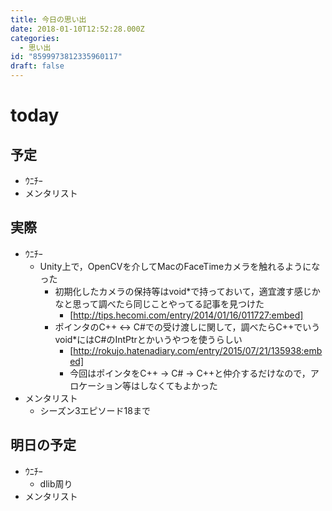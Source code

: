 ```yaml
---
title: 今日の思い出
date: 2018-01-10T12:52:28.000Z
categories:
  - 思い出
id: "8599973812335960117"
draft: false
---
```

# today
## 予定
- ｳﾆﾁｰ
- メンタリスト

## 実際
- ｳﾆﾁｰ
  - Unity上で，OpenCVを介してMacのFaceTimeカメラを触れるようになった
    - 初期化したカメラの保持等はvoid*で持っておいて，適宜渡す感じかなと思って調べたら同じことやってる記事を見つけた
      - [http://tips.hecomi.com/entry/2014/01/16/011727:embed]
    - ポインタのC++ <-> C#での受け渡しに関して，調べたらC++でいうvoid*にはC#のIntPtrとかいうやつを使うらしい
      - [http://rokujo.hatenadiary.com/entry/2015/07/21/135938:embed]
      - 今回はポインタをC++ -> C# -> C++と仲介するだけなので，アロケーション等はしなくてもよかった
- メンタリスト
  - シーズン3エピソード18まで

## 明日の予定
- ｳﾆﾁｰ
  - dlib周り
- メンタリスト
